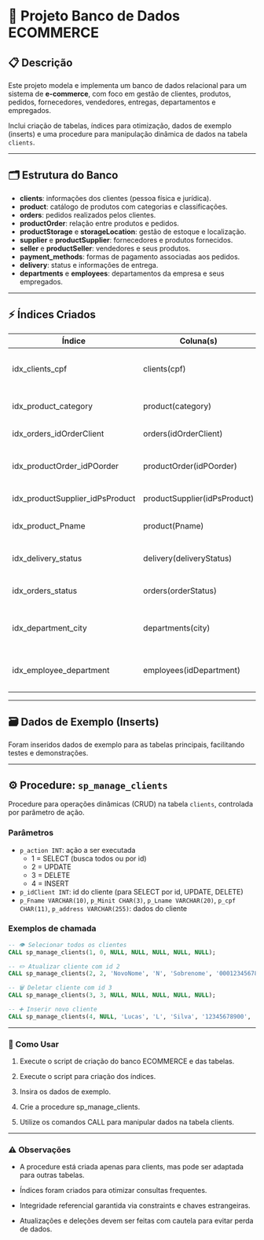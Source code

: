 # 🛒 Projeto Banco de Dados ECOMMERCE

## 📋 Descrição

Este projeto modela e implementa um banco de dados relacional para um sistema de **e-commerce**, com foco em gestão de clientes, produtos, pedidos, fornecedores, vendedores, entregas, departamentos e empregados.

Inclui criação de tabelas, índices para otimização, dados de exemplo (inserts) e uma procedure para manipulação dinâmica de dados na tabela `clients`.

---

## 🗂 Estrutura do Banco

- **clients**: informações dos clientes (pessoa física e jurídica).
- **product**: catálogo de produtos com categorias e classificações.
- **orders**: pedidos realizados pelos clientes.
- **productOrder**: relação entre produtos e pedidos.
- **productStorage** e **storageLocation**: gestão de estoque e localização.
- **supplier** e **productSupplier**: fornecedores e produtos fornecidos.
- **seller** e **productSeller**: vendedores e seus produtos.
- **payment_methods**: formas de pagamento associadas aos pedidos.
- **delivery**: status e informações de entrega.
- **departments** e **employees**: departamentos da empresa e seus empregados.

---

## ⚡ Índices Criados

| Índice                      | Coluna(s)            | Objetivo                                              |
|-----------------------------|----------------------|-------------------------------------------------------|
| idx_clients_cpf             | clients(cpf)         | Busca rápida por CPF de cliente (único e frequente).  |
| idx_product_category        | product(category)    | Consulta por categoria de produtos.                   |
| idx_orders_idOrderClient    | orders(idOrderClient)| Busca pedidos por cliente.                             |
| idx_productOrder_idPOorder  | productOrder(idPOorder)| Facilita joins e filtros entre pedidos e produtos.  |
| idx_productSupplier_idPsProduct | productSupplier(idPsProduct) | Busca produtos fornecidos.                     |
| idx_product_Pname           | product(Pname)       | Busca por nome de produto.                             |
| idx_delivery_status         | delivery(deliveryStatus) | Consulta por status de entrega.                      |
| idx_orders_status           | orders(orderStatus)  | Busca por status do pedido.                            |
| idx_department_city         | departments(city)    | Busca e agrupamento por cidade dos departamentos.     |
| idx_employee_department     | employees(idDepartment) | Busca empregados por departamento.                   |

---

## 🗃️ Dados de Exemplo (Inserts)

Foram inseridos dados de exemplo para as tabelas principais, facilitando testes e demonstrações.

---

## ⚙️ Procedure: `sp_manage_clients`

Procedure para operações dinâmicas (CRUD) na tabela `clients`, controlada por parâmetro de ação.

### Parâmetros

- `p_action INT`: ação a ser executada  
  - 1 = SELECT (busca todos ou por id)  
  - 2 = UPDATE  
  - 3 = DELETE  
  - 4 = INSERT  
- `p_idClient INT`: id do cliente (para SELECT por id, UPDATE, DELETE)  
- `p_Fname VARCHAR(10)`, `p_Minit CHAR(3)`, `p_Lname VARCHAR(20)`, `p_cpf CHAR(11)`, `p_address VARCHAR(255)`: dados do cliente

### Exemplos de chamada

```sql
-- 👁️ Selecionar todos os clientes
CALL sp_manage_clients(1, 0, NULL, NULL, NULL, NULL, NULL);

-- ✏️ Atualizar cliente com id 2
CALL sp_manage_clients(2, 2, 'NovoNome', 'N', 'Sobrenome', '00012345678', 'Novo endereço');

-- 🗑️ Deletar cliente com id 3
CALL sp_manage_clients(3, 3, NULL, NULL, NULL, NULL, NULL);

-- ➕ Inserir novo cliente
CALL sp_manage_clients(4, NULL, 'Lucas', 'L', 'Silva', '12345678900', 'Rua Nova 123');
````
---

### 🚀 Como Usar
1. Execute o script de criação do banco ECOMMERCE e das tabelas.

2. Execute o script para criação dos índices.

3. Insira os dados de exemplo.

4. Crie a procedure sp_manage_clients.

5. Utilize os comandos CALL para manipular dados na tabela clients.

---

### ⚠️ Observações
- A procedure está criada apenas para clients, mas pode ser adaptada para outras tabelas.

- Índices foram criados para otimizar consultas frequentes.

- Integridade referencial garantida via constraints e chaves estrangeiras.

- Atualizações e deleções devem ser feitas com cautela para evitar perda de dados.

